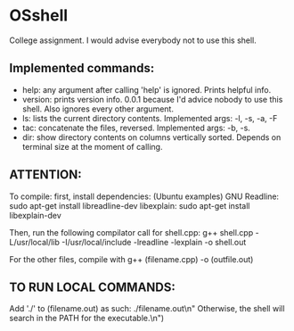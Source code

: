 # OSshell
College assignment. I would advise everybody not to use this shell.


## Implemented commands:

* help: any argument after calling 'help' is ignored. Prints helpful info.
* version: prints version info. 0.0.1 because I'd advice nobody to use this shell. Also ignores every other argument.
* ls: lists the current directory contents. Implemented args: -l, -s, -a, -F
* tac: concatenate the files, reversed. Implemented args: -b, -s.
* dir: show directory contents on columns vertically sorted. Depends on terminal size at the moment of calling.
    
## ATTENTION:

To compile: first, install dependencies: (Ubuntu examples)
GNU Readline: sudo apt-get install libreadline-dev
libexplain: sudo apt-get install libexplain-dev
    
Then, run the following compilator call for shell.cpp:
g++ shell.cpp -L/usr/local/lib -I/usr/local/include -lreadline -lexplain -o shell.out
    
For the other files, compile with g++ (filename.cpp) -o (outfile.out)
    
## TO RUN LOCAL COMMANDS:

Add './' to (filename.out) as such: ./filename.out\n"
Otherwise, the shell will search in the PATH for the executable.\n")
